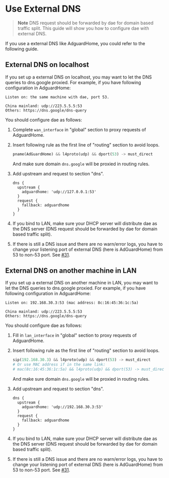 # Use External DNS

> **Note**
> DNS request should be forwarded by dae for domain based traffic split. This guide will show you how to configure dae with external DNS.

If you use a external DNS like AdguardHome, you could refer to the following guide.

## External DNS on localhost

If you set up a external DNS on localhost, you may want to let the DNS queries to dns.google proxied. For example, if you have following configuration in AdguardHome:

```
Listen on: the same machine with dae, port 53.

China mainland: udp://223.5.5.5:53
Others: https://dns.google/dns-query
```

You should configure dae as follows:

1. Complete `wan_interface` in "global" section to proxy requests of AdguardHome.

2. Insert following rule as the first line of "routing" section to avoid loops.

   ```python
   pname(AdGuardHome) && l4proto(udp) && dport(53) -> must_direct
   ```

   And make sure domain `dns.google` will be proxied in routing rules.

3. Add upstream and request to section "dns".

   ```
   dns {
     upstream {
       adguardhome: 'udp://127.0.0.1:53'
     }
     request {
       fallback: adguardhome
     }
   }
   ```

4. If you bind to LAN, make sure your DHCP server will distribute dae as the DNS server (DNS request should be forwarded by dae for domain based traffic split).
5. If there is still a DNS issue and there are no warn/error logs, you have to change your listening port of external DNS (here is AdGuardHome) from 53 to non-53 port. See [#31](https://github.com/daeuniverse/dae/issues/31#issuecomment-1467358364).

## External DNS on another machine in LAN

If you set up a external DNS on another machine in LAN, you may want to let the DNS queries to dns.google proxied. For example, if you have following configuration in AdguardHome:

```
Listen on: 192.168.30.3:53 (mac address: 8c:16:45:36:1c:5a)

China mainland: udp://223.5.5.5:53
Others: https://dns.google/dns-query
```

You should configure dae as follows:

1. Fill in `lan_interface` in "global" section to proxy requests of AdguardHome.

2. Insert following rule as the first line of "routing" section to avoid loops.

   ```python
   sip(192.168.30.3) && l4proto(udp) && dport(53) -> must_direct
   # Or use MAC address if in the same link:
   # mac(8c:16:45:36:1c:5a) && l4proto(udp) && dport(53) -> must_direct
   ```
   
   And make sure domain `dns.google` will be proxied in routing rules.
   
3. Add upstream and request to section "dns".

   ```
   dns {
     upstream {
       adguardhome: 'udp://192.168.30.3:53'
     }
     request {
       fallback: adguardhome
     }
   }
   ```

4. If you bind to LAN, make sure your DHCP server will distribute dae as the DNS server (DNS request should be forwarded by dae for domain based traffic split).
5. If there is still a DNS issue and there are no warn/error logs, you have to change your listening port of external DNS (here is AdGuardHome) from 53 to non-53 port. See [#31](https://github.com/daeuniverse/dae/issues/31#issuecomment-1467358364).
